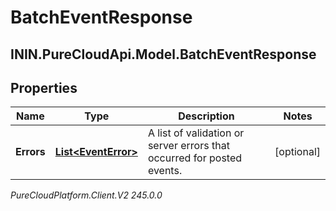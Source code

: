 # BatchEventResponse

## ININ.PureCloudApi.Model.BatchEventResponse

## Properties

|Name | Type | Description | Notes|
|------------ | ------------- | ------------- | -------------|
| **Errors** | [**List&lt;EventError&gt;**](EventError) | A list of validation or server errors that occurred for posted events. | [optional] |



_PureCloudPlatform.Client.V2 245.0.0_
